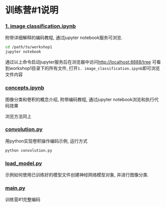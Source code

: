 # 训练营#1说明

### [1. image classification.ipynb](./1.%20image%20classification.ipynb)

附带详细解释的编码教程, 通过jupyter notebook服务可浏览.

~~~bash
cd /path/to/workshop1
jupyter notebook
~~~
通过以上命令启动jupyter服务后在浏览器中访问[http://localhost:8888/tree](http://localhost:8888/tree)
可看到workshop1目录下的所有文件, 打开```1. image_classification.ipynb```即可浏览文件内容

### [concepts.ipynb](./concepts.ipynb)

图像分类和卷积的概念介绍, 附带编码教程, 通过jupyter notebook浏览和执行代码效果

浏览方法同上

### [convolution.py](./convolution.py)

用python实现卷积操作编码示例, 运行方式
~~~bash
python convolution.py
~~~

### [load_model.py](./load_model.py)

示例如何使用已训练好的模型文件创建神经网络模型对象, 并进行图像分类.

### [main.py](./main.py)

训练营#1完整编码 